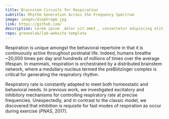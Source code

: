 ```yaml
---
title: Brainstem Circuits for Respiration
subtitle: Rhythm Generation Across the Frequency Spectrum
image: images/diaphragm.jpg
link: https://github.com/
description: Lorem ipsum _dolor sit amet_, consectetur adipiscing elit, sed do eiusmod tempor incididunt ut labore et dolore magna aliqua.
repo: greenelab/lab-website-template
---
```

Respiration is unique amongst the behavioral repertoire in that it is continuously active throughout postnatal life. Indeed, humans breathe ~20,000 times per day and hundreds of millions of times over the average lifespan. In mammals, respiration is orchestrated by a distributed brainstem network, where a medullary nucleus termed the preBötzinger complex is critical for generating the respiratory rhythm.</p>

Respiratory rate is constantly adapted to meet both homeostatic and behavioral needs. In previous work, we investigated excitatory and inhibitory mechanisms for controlling respiratory rate at precise frequencies. Unexpectedly, and in contrast to the classic model, we discovered that inhibition is requisite for fast modes of respiration as occur during exercise (<a href="https://jmcregg.github.io/files/Cregg_PNAS_2017.pdf" style="text-decoration: none" target="_blank"><i>PNAS</i>, 2017</a>).
